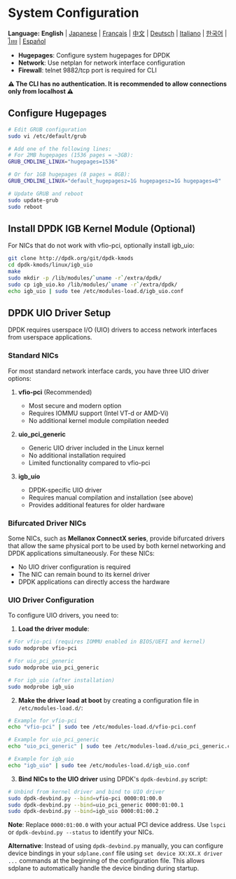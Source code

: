 # System Configuration

**Language:** **English** | [Japanese](../ja/system-configuration.md) | [Français](../fr/system-configuration.md) | [中文](../zh/system-configuration.md) | [Deutsch](../de/system-configuration.md) | [Italiano](../it/system-configuration.md) | [한국어](../ko/system-configuration.md) | [ไทย](../th/system-configuration.md) | [Español](../es/system-configuration.md)

- **Hugepages**: Configure system hugepages for DPDK
- **Network**: Use netplan for network interface configuration
- **Firewall**: telnet 9882/tcp port is required for CLI

**⚠️ The CLI has no authentication. It is recommended to allow connections only from localhost ⚠️**

## Configure Hugepages
```bash
# Edit GRUB configuration
sudo vi /etc/default/grub

# Add one of the following lines:
# For 2MB hugepages (1536 pages = ~3GB):
GRUB_CMDLINE_LINUX="hugepages=1536"

# Or for 1GB hugepages (8 pages = 8GB):
GRUB_CMDLINE_LINUX="default_hugepagesz=1G hugepagesz=1G hugepages=8"

# Update GRUB and reboot
sudo update-grub
sudo reboot
```

## Install DPDK IGB Kernel Module (Optional)

For NICs that do not work with vfio-pci, optionally install igb_uio:

```bash
git clone http://dpdk.org/git/dpdk-kmods
cd dpdk-kmods/linux/igb_uio
make
sudo mkdir -p /lib/modules/`uname -r`/extra/dpdk/
sudo cp igb_uio.ko /lib/modules/`uname -r`/extra/dpdk/
echo igb_uio | sudo tee /etc/modules-load.d/igb_uio.conf
```

## DPDK UIO Driver Setup

DPDK requires userspace I/O (UIO) drivers to access network interfaces from userspace applications.

### Standard NICs

For most standard network interface cards, you have three UIO driver options:

1. **vfio-pci** (Recommended)
   - Most secure and modern option
   - Requires IOMMU support (Intel VT-d or AMD-Vi)
   - No additional kernel module compilation needed

2. **uio_pci_generic** 
   - Generic UIO driver included in the Linux kernel
   - No additional installation required
   - Limited functionality compared to vfio-pci

3. **igb_uio**
   - DPDK-specific UIO driver
   - Requires manual compilation and installation (see above)
   - Provides additional features for older hardware

### Bifurcated Driver NICs

Some NICs, such as **Mellanox ConnectX series**, provide bifurcated drivers that allow the same physical port to be used by both kernel networking and DPDK applications simultaneously. For these NICs:

- No UIO driver configuration is required
- The NIC can remain bound to its kernel driver
- DPDK applications can directly access the hardware

### UIO Driver Configuration

To configure UIO drivers, you need to:

1. **Load the driver module**:
```bash
# For vfio-pci (requires IOMMU enabled in BIOS/UEFI and kernel)
sudo modprobe vfio-pci

# For uio_pci_generic
sudo modprobe uio_pci_generic

# For igb_uio (after installation)
sudo modprobe igb_uio
```

2. **Make the driver load at boot** by creating a configuration file in `/etc/modules-load.d/`:
```bash
# Example for vfio-pci
echo "vfio-pci" | sudo tee /etc/modules-load.d/vfio-pci.conf

# Example for uio_pci_generic  
echo "uio_pci_generic" | sudo tee /etc/modules-load.d/uio_pci_generic.conf

# Example for igb_uio
echo "igb_uio" | sudo tee /etc/modules-load.d/igb_uio.conf
```

3. **Bind NICs to the UIO driver** using DPDK's `dpdk-devbind.py` script:
```bash
# Unbind from kernel driver and bind to UIO driver
sudo dpdk-devbind.py --bind=vfio-pci 0000:01:00.0
sudo dpdk-devbind.py --bind=uio_pci_generic 0000:01:00.1  
sudo dpdk-devbind.py --bind=igb_uio 0000:01:00.2
```

**Note**: Replace `0000:01:00.0` with your actual PCI device address. Use `lspci` or `dpdk-devbind.py --status` to identify your NICs.

**Alternative**: Instead of using `dpdk-devbind.py` manually, you can configure device bindings in your `sdplane.conf` file using `set device XX:XX.X driver ...` commands at the beginning of the configuration file. This allows sdplane to automatically handle the device binding during startup.